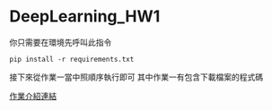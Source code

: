 # DeepLearning_HW1
你只需要在環境先呼叫此指令
```
pip install -r requirements.txt
```
接下來從作業一當中照順序執行即可
其中作業一有包含下載檔案的程式碼

[作業介紹連結](https://hackmd.io/7cJ9_HALTV6e2WizZyfj0g?view)
